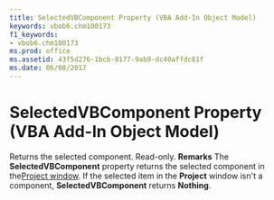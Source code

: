 ```yaml
---
title: SelectedVBComponent Property (VBA Add-In Object Model)
keywords: vbob6.chm100173
f1_keywords:
- vbob6.chm100173
ms.prod: office
ms.assetid: 43f5d276-1bcb-8177-9ab0-dc40affdc61f
ms.date: 06/08/2017
---
```



# SelectedVBComponent Property (VBA Add-In Object Model)



Returns the selected component. Read-only.
 **Remarks**
The **SelectedVBComponent** property returns the selected component in the[Project window](vbe-glossary.md). If the selected item in the **Project** window isn't a component, **SelectedVBComponent** returns **Nothing**.

